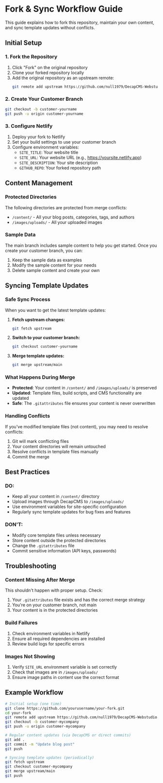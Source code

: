 # Fork & Sync Workflow Guide

This guide explains how to fork this repository, maintain your own content, and sync template updates without conflicts.

## Initial Setup

### 1. Fork the Repository
1. Click "Fork" on the original repository
2. Clone your forked repository locally
3. Add the original repository as an upstream remote:
   ```bash
   git remote add upstream https://github.com/null1979/DecapCMS-Webstudio.git
   ```

### 2. Create Your Customer Branch
```bash
git checkout -b customer-yourname
git push -u origin customer-yourname
```

### 3. Configure Netlify
1. Deploy your fork to Netlify
2. Set your build settings to use your customer branch
3. Configure environment variables:
   - `SITE_TITLE`: Your website title
   - `SITE_URL`: Your website URL (e.g., https://yoursite.netlify.app)
   - `SITE_DESCRIPTION`: Your site description
   - `GITHUB_REPO`: Your forked repository path

## Content Management

### Protected Directories
The following directories are protected from merge conflicts:
- `/content/` - All your blog posts, categories, tags, and authors
- `/images/uploads/` - All your uploaded images

### Sample Data
The main branch includes sample content to help you get started. Once you create your customer branch, you can:
1. Keep the sample data as examples
2. Modify the sample content for your needs
3. Delete sample content and create your own

## Syncing Template Updates

### Safe Sync Process
When you want to get the latest template updates:

1. **Fetch upstream changes:**
   ```bash
   git fetch upstream
   ```

2. **Switch to your customer branch:**
   ```bash
   git checkout customer-yourname
   ```

3. **Merge template updates:**
   ```bash
   git merge upstream/main
   ```

### What Happens During Merge
- **Protected**: Your content in `/content/` and `/images/uploads/` is preserved
- **Updated**: Template files, build scripts, and CMS functionality are updated
- **Safe**: The `.gitattributes` file ensures your content is never overwritten

### Handling Conflicts
If you've modified template files (not content), you may need to resolve conflicts:
1. Git will mark conflicting files
2. Your content directories will remain untouched
3. Resolve conflicts in template files manually
4. Commit the merge

## Best Practices

### DO:
- Keep all your content in `/content/` directory
- Upload images through DecapCMS to `/images/uploads/`
- Use environment variables for site-specific configuration
- Regularly sync template updates for bug fixes and features

### DON'T:
- Modify core template files unless necessary
- Store content outside the protected directories
- Change the `.gitattributes` file
- Commit sensitive information (API keys, passwords)

## Troubleshooting

### Content Missing After Merge
This shouldn't happen with proper setup. Check:
1. Your `.gitattributes` file exists and has the correct merge strategy
2. You're on your customer branch, not main
3. Your content is in the protected directories

### Build Failures
1. Check environment variables in Netlify
2. Ensure all required dependencies are installed
3. Review build logs for specific errors

### Images Not Showing
1. Verify `SITE_URL` environment variable is set correctly
2. Check that images are in `/images/uploads/`
3. Ensure image paths in content use the correct format

## Example Workflow

```bash
# Initial setup (one time)
git clone https://github.com/yourusername/your-fork.git
cd your-fork
git remote add upstream https://github.com/null1979/DecapCMS-Webstudio.git
git checkout -b customer-mycompany
git push -u origin customer-mycompany

# Regular content updates (via DecapCMS or direct commits)
git add .
git commit -m "Update blog post"
git push

# Syncing template updates (periodically)
git fetch upstream
git checkout customer-mycompany
git merge upstream/main
git push
```